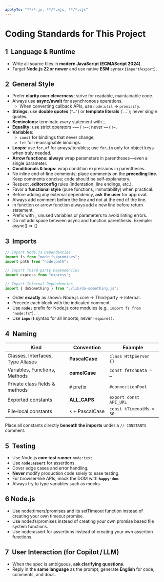 ```yaml
---
applyTo: "**/*.js, **/*.mjs, **/*.cjs"
---
```


# Coding Standards for This Project

## 1  Language & Runtime

* Write all source files in **modern JavaScript (ECMAScript 2024)**.
* Target **Node.js 22 or newer** and use native **ESM** syntax (`import`/`export`).

## 2  General Style

* Prefer **clarity over cleverness**; strive for readable, maintainable code.
* Always use **async/await** for asynchronous operations.
  * When converting callback APIs, use `node:util` → `promisify`.
* **Strings:** use **double quotes** (`"…"`) or **template literals** (\`…\`); never single quotes.
* **Semicolons:** terminate *every* statement with `;`.
* **Equality:** use strict operators `===` / `!==`; never `==` / `!=`.
* **Variables:**
  * `const` for bindings that never change,
  * `let` for re‑assignable bindings.
* **Loops:** use `for…of` for arrays/iterables; use `for…in` only for object keys when truly needed.
* **Arrow functions:** **always** wrap parameters in parentheses—even a single parameter.
* **Conditionals & loops:** wrap condition expressions in parentheses.
* No inline end‑of‑line comments; place comments on the **preceding line**.
  Keep comments concise; code should be self‑explanatory.
* Respect **.editorconfig** rules (indentation, line endings, etc.).
* Favor a **functional style** (pure functions, immutability) when practical.
* Before adding any external dependency, **ask the user** for approval.
* Always add comment before the line and not at the end of the line.
* In function or arrow function always add a new line before return statement.
* Prefix with _ unused variables or parameters to avoid linting errors.
* Do not add space between async and function parenthesis. Exemple: async() => {}

## 3  Imports

```js
// Import Node.js Dependencies
import fs from "node:fs/promises";
import path from "node:path";

// Import Third‑party Dependencies
import express from "express";

// Import Internal Dependencies
import { doSomething } from "./lib/do‑something.js";
```

* Order **exactly** as shown: Node.js core → Third‑party → Internal.
* Precede each block with the indicated comment.
* Use **`node:`** prefix for Node.js core modules (e.g., `import fs from "node:fs"`).
* Use **`import`** syntax for all imports; never `require()`.

## 4  Naming

| Kind                              | Convention       | Example                 |
| --------------------------------- | ---------------- | ----------------------- |
| Classes, Interfaces, Type Aliases | **PascalCase**   | `class HttpServer {}`   |
| Variables, Functions, Methods     | **camelCase**    | `const fetchData = …`   |
| Private class fields & methods    | `#` prefix       | `#connectionPool`       |
| Exported constants                | **ALL\_CAPS**    | `export const API_URL`  |
| File‑local constants              | `k` + PascalCase | `const kTimeoutMs = 30` |

Place all constants directly **beneath the imports** under a `// CONSTANTS` comment.

## 5  Testing

* Use Node.js **core test runner** `node:test`.
* Use **`node:assert`** for assertions.
* Cover edge cases and error handling.
* **Never** modify production code solely to ease testing.
* For browser‑like APIs, mock the DOM with **`happy-dom`**.
* Always try to type variables such as mocks.

## 6  Node.js

* Use node:timers/promises and its setTimeout function instead of creating your own timeout promise.
* Use node:fs/promises instead of creating your own promise based file system functions.
* Use node:assert for assertions instead of creating your own assertion functions.

## 7  User Interaction (for Copilot / LLM)

* When the spec is ambiguous, **ask clarifying questions**.
* Reply in the **same language** as the prompt; generate **English** for code, comments, and docs.
